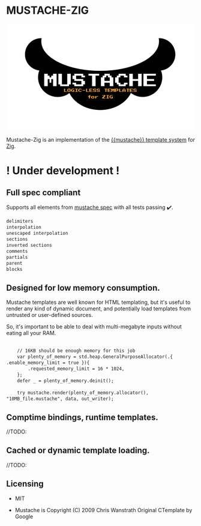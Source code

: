# MUSTACHE-ZIG

![logo](mustache.png)

Mustache-Zig is an implementation of the [{{mustache}} template system](https://mustache.github.io/) for [Zig](https://ziglang.org/).


# ! Under development !


## Full spec compliant

Supports all elements from [mustache spec](https://github.com/mustache/spec) with all tests passing ✔️.

    delimiters
    interpolation
    unescaped interpolation
    sections
    inverted sections
    comments
    partials
    parent
    blocks

## Designed for low memory consumption.

Mustache templates are well known for HTML templating, but it's useful to render any kind of dynamic document, and potentially load templates from untrusted or user-defined sources.

So, it's important to be able to deal with multi-megabyte inputs without eating all your RAM.

```Zig

    // 16KB should be enough memory for this job
    var plenty_of_memory = std.heap.GeneralPurposeAllocator(.{ .enable_memory_limit = true }){
        .requested_memory_limit = 16 * 1024,
    };
    defer _ = plenty_of_memory.deinit();

    try mustache.render(plenty_of_memory.allocator(), "10MB_file.mustache", data, out_writer);

```

## Comptime bindings, runtime templates.

//TODO:

## Cached or dynamic template loading.

//TODO:

## Licensing

- MIT

- Mustache is Copyright (C) 2009 Chris Wanstrath
Original CTemplate by Google